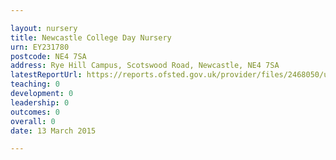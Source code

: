 ```yaml
---

layout: nursery
title: Newcastle College Day Nursery
urn: EY231780
postcode: NE4 7SA
address: Rye Hill Campus, Scotswood Road, Newcastle, NE4 7SA
latestReportUrl: https://reports.ofsted.gov.uk/provider/files/2468050/urn/EY231780.pdf
teaching: 0
development: 0
leadership: 0
outcomes: 0
overall: 0
date: 13 March 2015

---
```

